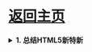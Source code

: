 # [返回主页](https://github.com/Mr-liu888/web-problem-summary/blob/main/README.md)

<b><details><summary>1. 总结HTML5新特新</summary></b>

## 一. 语义化标签

**1.使用语义化标签的原因/优点:**

根据内容的结构化使用语义化标签，能够使开发者更好的阅读和理解以及浏览器爬虫与搜索引擎解析。

**2. 语义话标签集合**

新block标签：header,footer,main,aside,article,section,nav,hgroup（主要8个）。
新表单标签：date、time、email、url、search
媒介标签： video 和 audio
绘画标签： canvas

**3.一些新标签的详细语义（兼容性好的标签）**

header:页眉（网页（部分区域）的头部 顶部 导航区域等等）;
footer:页脚（网页（部分区域）的底部|版权区域等等）;
section 标签定义网页中的区域（部分）；
article 内容是引用其他地方的；
aside 跟 article 是一起使用；是辅助 article 区域的内容;
nav 导航链接部分;
hgroup 给标题分组，不能就一个标题;
figure 对多个元素进行组合。通常与figcaption联合使用;

**4.video标签的用法介绍**

    <video>
         <source src="res/birds.mp4">
         <source src="res/birds.ogg">
         <source src="res/birds.webm">
         您的浏览器不支持VIDEO播放！
    </video>


它本身是一个300*150的inline-block元素

VIDEO标签/对象常用的成员：


**(1)、成员属性**

①、autoplay：false，是否自动播放

②、controls：false，是否显示播放控件,不同浏览器的播放控件不一样

③、loop：false，是否循环播放

④、muted：false，是否静音播放

⑤、poster："''，在播放第一帧之前显示的海报

⑥、preload：视频的预加载策略，可取值：

A、auto：预加载视频的元数据以及缓冲一定时长

B、metadata：仅预加载视频的元数据(尺寸、时长、第一帧内容)，没有视频缓冲

C、none：不预加载任何数据

**以下为JS对象属性,不能用于标签**

①、currentTime：当前播放的时长

②、duration：总时长

③、paused：true，当前视频是否处于暂停状态

④、volume：1，当前音量

⑤、playbackRate：1，回放速率，大于1表快放，小于1表慢放

**(2)、成员方法**

①、play( )： 播放视频

②、pause( )： 暂停播放

**(3)、成员事件**

①、onplay：当视频开始播放时触发的事件

②、onpause：当视频开始暂停时触发的事件


**5.audio标签详解(苹果IOS10不支持,可用video代替）**

    <audio>
         <source src="res/bg.mp3">
         <source src="res/bg.ogg">
         <source src="res/bg.wav">
         您的浏览器不支持AUDIO播放！
    </audio>

默认是一个300*30的inline-block元素，但若没有controls属性,则display:none

AUDIO标签/对象常用的成员：

**(1)、成员属性：**

①、autoplay：false，是否自动播放

②、controls：false，是否显示播放控件

③、loop：false，是否循环播放

④、muted：false，是否静音播放

⑤、preload：视频的预加载策略，可取值

A、auto：预加载视频的元数据以及缓冲一定时长

B、metadata：仅预加载视频的元数据(尺寸、时长、第一帧内容)，没有视频缓冲

C、none：不预加载任何数据

**以下为JS对象属性,不能用于标签**

①、currentTime：当前播放的时长

②、duration：总时长

③、paused：true，当前视频是否处于暂停状态

④、volume：1，当前音量

⑤、playbackRate：1，回放速率，大于1表快放，小于1表慢放

**(2)、成员方法**

①、play( )： 播放视频

②、pause( )： 暂停播放

**(3)、成员事件**

①、onplay：当视频开始播放时触发的事件

②、onpause：当视频开始暂停时触发的事件


**6.Canvas标签详解**

Canvas：画布，是H5提供的2D绘图技术

    <canvas width="500" height="400">
         您的浏览器不支持Canvas标签！
    </canvas>

canvas标签在浏览器中默认是300*150的inline-block

画布的宽和高只能使用HTML/JS属性来赋值，不能使用CSS样式(style)赋值

每个画布上有且只有一个“画笔”对象，称为“绘图上下文”对象，使用该对象进行绘图

    var ctx = canvas.getContext('2d')  //得到画布上的画笔对象

**(1)、使用Canvas绘制矩形，矩形的定位点在自己的左上角**

①、`ctx.lineWidth = 1`

描边宽度

②、`ctx.fillStyle = '#000'`

填充样式/颜色

③、`ctx.strokeStyle = '#000'`

描边样式/颜色

④、`ctx.fillRect( x, y, w, h )`

填充一个矩形

⑤、`ctx.strokeRect( x, y, w, h )`

描边一个矩形

⑥、`ctx.clearRect( x, y, w, h )`

清除一个矩形范围内所有的绘图

**(2)、使用Canvas绘制文本**

一段文字的定位点在其文本基线的起点

①、`ctx.textBaseline = 'top'`

文本基线改为顶端起始

②、`ctx.font = '12px sans-serif'`

文本大小和字体

③、`ctx.fillText( str, x, y )`

填充一段文本

④、`ctx.strokeText( str, x, y )`

描边一段文本

⑤、`ctx.measureText( str )`

基于当前文字大小字体设置测量文本，返回一个有用对象：{width: x},可以实现绘制文本右对齐,使用时ctx.measureText( str ).width


**(3)、Canvas绘图中使用渐变对象**

(a)、线性渐变：linearGradient

(b)、径向渐变：radialGradient

可以参考PS中的渐变效果。

// 创建渐变区域

    var g = ctx.createLinearGradient( x1, y1,  x2,  y2 );

// 创建渐变节点

    g.addColorStop( offset,  color );

// 创建渐变节点

    g.addColorStop( offset,  color );

// 使用渐变对象

    ctx.strokeStyle = g; 

// 使用渐变对象

    ctx.fillStyle = g;  

**示例  https://www.jianshu.com/p/63d0ecbcc4a7**


**(4)、使用Canvas进行绘图 — 路径**

类似于PS中的“钢笔工具”，由多个坐标点组成的任意形状，路径不可见，可用于“描边”、“填充”、“裁剪”

①、`ctx.beginPath()`

开始一条新路径

②、`ctx.closePath()`

闭合当前路径

③、`ctx.moveTo(x, y)`

移动到指定点

④、`ctx.lineTo(x, y)`

从当前点到指定点画直线

⑤、`ctx.arc(cx, cy, r, start, end)`

绘制圆拱路径

⑥、`ctx.stroke()`

对当前路径描边

⑦、`ctx.fill()`

对当前路径填充

⑧、`ctx.clip()`

使用当前路径进行裁剪


**(5)、Canvas绘图核心知识点总结**

①、绘制矩形：

ctx.fillRect()  ctx.strokeRect()   ctx.clearRect()

②、绘制文本：

ctx.fillText()  ctx.strokeText()   ctx.measureText().width

③、绘制路径：

ctx.beginPath()   ctx.closePath()   ctx.moveTo()  ctx.lineTo()   ctx.arc()   ctx.stroke()  ctx.fill()   ctx.clip()

## 二、HTML5新特性 —— WebStorage

在浏览器中存储当前用户专有的数据：访问历史、内容定制、样式定制...

在客户端存储数据可以使用的技术：

(1)、Cookie技术：浏览器兼容性好；不能超过4KB，操作复杂

(2)、Flash存储：依赖于Flash播放器

(3)、H5 WebStorage：不能超过8MB，操作简单

(4)、IndexedDB：可存大量数据，还不是标准技术



Session：会话，浏览器从打开某个网站的一个页面开始，中间可能打开很多页面，直到关闭浏览器，整个过程称为“浏览器与Web服务器的一次会话”

WebStorage技术中，浏览器为用户提供了两个对象：

(1)、window.sessionStorage：类数组对象，会话级数据存储

在浏览器进程所分得的内存存储着一次Web会话可用的数据，可供此次会话中所有的页面共同使用；浏览器一旦关闭就消失了

作用：在同一个会话中的所有页面间共享数据，如登录用户名

// 保存一个数据

sessionStorage[key] = value

// 保存一个数据

sessionStorage.setItem(key, value)

// 读取一个数据

var v = sessionStorage[key]

// 读取一个数据

var v = sessionStorage.getItem(key)

// 删除一个数据

sessionStorage.removeItem(key)

// 清除所有数据

sessionStorage.clear()

// 数据的数量

sessionStorage.length

// 获取第i个key

sessionStorage.key(i)

(2)、window.localStorage：类数组对象，本地存储(跨会话级存储)

在浏览器所能管理的外存(硬盘)中存储着用户的浏览数据，可供此次会话以及后续的会话中的页面共同使用；即使浏览器关闭也不会消失——永久存在

作用：在当前客户端所对应的所有会话中共享数据，如登录用户名

// 保存一个数据

localStorage[key] = value

// 保存一个数据

localStorage.setItem(key, value)

// 读取一个数据

var v = localStorage [key]

// 读取一个数据

var v = localStorage.getItem(key)

// 删除一个数据

localStorage.removeItem(key)

// 清除所有数据

localStorage.clear()

// 数据的数量

localStorage.length

// 获取第i个key

localStorage.key(i)

localStorage中若数据发生了修改，会触发一次window.onstorage事件，可以监听此事件，实现监视localStorage数据改变的目的，用于在一个窗口中监视其它窗口中对localStorage数据的修改——不能监视sessionStorage数据的修改

</details>

